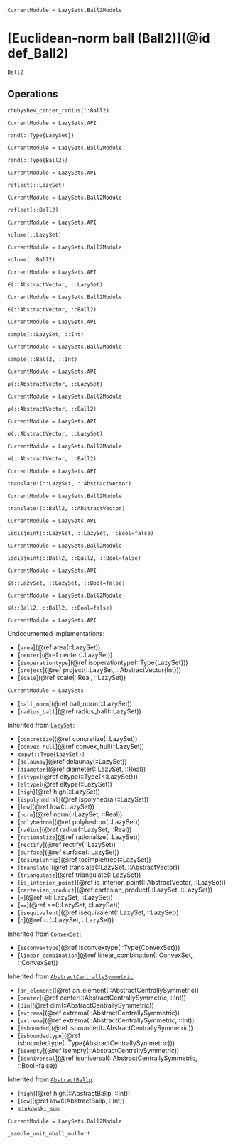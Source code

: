 ```@meta
CurrentModule = LazySets.Ball2Module
```

# [Euclidean-norm ball (Ball2)](@id def_Ball2)

```@docs
Ball2
```

## Operations

```@docs
chebyshev_center_radius(::Ball2)
```
```@meta
CurrentModule = LazySets.API
```
```@docs; canonical=false
rand(::Type{LazySet})
```
```@meta
CurrentModule = LazySets.Ball2Module
```
```@docs
rand(::Type{Ball2})
```
```@meta
CurrentModule = LazySets.API
```
```@docs; canonical=false
reflect(::LazySet)
```
```@meta
CurrentModule = LazySets.Ball2Module
```
```@docs
reflect(::Ball2)
```
```@meta
CurrentModule = LazySets.API
```
```@docs; canonical=false
volume(::LazySet)
```
```@meta
CurrentModule = LazySets.Ball2Module
```
```@docs
volume(::Ball2)
```
```@meta
CurrentModule = LazySets.API
```
```@docs; canonical=false
∈(::AbstractVector, ::LazySet)
```
```@meta
CurrentModule = LazySets.Ball2Module
```
```@docs
∈(::AbstractVector, ::Ball2)
```
```@meta
CurrentModule = LazySets.API
```
```@docs; canonical=false
sample(::LazySet, ::Int)
```
```@meta
CurrentModule = LazySets.Ball2Module
```
```@docs
sample(::Ball2, ::Int)
```
```@meta
CurrentModule = LazySets.API
```
```@docs; canonical=false
ρ(::AbstractVector, ::LazySet)
```
```@meta
CurrentModule = LazySets.Ball2Module
```
```@docs
ρ(::AbstractVector, ::Ball2)
```
```@meta
CurrentModule = LazySets.API
```
```@docs; canonical=false
σ(::AbstractVector, ::LazySet)
```
```@meta
CurrentModule = LazySets.Ball2Module
```
```@docs
σ(::AbstractVector, ::Ball2)
```
```@meta
CurrentModule = LazySets.API
```
```@docs; canonical=false
translate!(::LazySet, ::AbstractVector)
```
```@meta
CurrentModule = LazySets.Ball2Module
```
```@docs
translate!(::Ball2, ::AbstractVector)
```
```@meta
CurrentModule = LazySets.API
```
```@docs; canonical=false
isdisjoint(::LazySet, ::LazySet, ::Bool=false)
```
```@meta
CurrentModule = LazySets.Ball2Module
```
```@docs
isdisjoint(::Ball2, ::Ball2, ::Bool=false)
```
```@meta
CurrentModule = LazySets.API
```
```@docs; canonical=false
⊆(::LazySet, ::LazySet, ::Bool=false)
```
```@meta
CurrentModule = LazySets.Ball2Module
```
```@docs
⊆(::Ball2, ::Ball2, ::Bool=false)
```

```@meta
CurrentModule = LazySets.API
```

Undocumented implementations:
* [`area`](@ref area(::LazySet))
* [`center`](@ref center(::LazySet))
* [`isoperationtype`](@ref isoperationtype(::Type{LazySet}))
* [`project`](@ref project(::LazySet, ::AbstractVector{Int}))
* [`scale`](@ref scale(::Real, ::LazySet))
```@meta
CurrentModule = LazySets
```
* [`ball_norm`](@ref ball_norm(::LazySet))
* [`radius_ball`](@ref radius_ball(::LazySet))

Inherited from [`LazySet`](@ref):
* [`concretize`](@ref concretize(::LazySet))
* [`convex_hull`](@ref convex_hull(::LazySet))
* `copy(::Type{LazySet})`
* [`delaunay`](@ref delaunay(::LazySet))
* [`diameter`](@ref diameter(::LazySet, ::Real))
* [`eltype`](@ref eltype(::Type{<:LazySet}))
* [`eltype`](@ref eltype(::LazySet))
* [`high`](@ref high(::LazySet))
* [`ispolyhedral`](@ref ispolyhedral(::LazySet))
* [`low`](@ref low(::LazySet))
* [`norm`](@ref norm(::LazySet, ::Real))
* [`polyhedron`](@ref polyhedron(::LazySet))
* [`radius`](@ref radius(::LazySet, ::Real))
* [`rationalize`](@ref rationalize(::LazySet))
* [`rectify`](@ref rectify(::LazySet))
* [`surface`](@ref surface(::LazySet))
* [`tosimplehrep`](@ref tosimplehrep(::LazySet))
* [`translate`](@ref translate(::LazySet, ::AbstractVector))
* [`triangulate`](@ref triangulate(::LazySet))
* [`is_interior_point`](@ref is_interior_point(::AbstractVector, ::LazySet))
* [`cartesian_product`](@ref cartesian_product(::LazySet, ::LazySet))
* [`≈`](@ref ≈(::LazySet, ::LazySet))
* [`==`](@ref ==(::LazySet, ::LazySet))
* [`isequivalent`](@ref isequivalent(::LazySet, ::LazySet))
* [`⊂`](@ref ⊂(::LazySet, ::LazySet))

Inherited from [`ConvexSet`](@ref):
* [`isconvextype`](@ref isconvextype(::Type{ConvexSet}))
* [`linear_combination`](@ref linear_combination(::ConvexSet, ::ConvexSet))

Inherited from [`AbstractCentrallySymmetric`](@ref):
* [`an_element`](@ref an_element(::AbstractCentrallySymmetric))
* [`center`](@ref center(::AbstractCentrallySymmetric, ::Int))
* [`dim`](@ref dim(::AbstractCentrallySymmetric))
* [`extrema`](@ref extrema(::AbstractCentrallySymmetric))
* [`extrema`](@ref extrema(::AbstractCentrallySymmetric, ::Int))
* [`isbounded`](@ref isbounded(::AbstractCentrallySymmetric))
* [`isboundedtype`](@ref isboundedtype(::Type{AbstractCentrallySymmetric}))
* [`isempty`](@ref isempty(::AbstractCentrallySymmetric))
* [`isuniversal`](@ref isuniversal(::AbstractCentrallySymmetric, ::Bool=false))

Inherited from [`AbstractBallp`](@ref):
* [`high`](@ref high(::AbstractBallp, ::Int))
* [`low`](@ref low(::AbstractBallp, ::Int))
* `minkowski_sum`

```@meta
CurrentModule = LazySets.Ball2Module
```

```@docs
_sample_unit_nball_muller!
```
